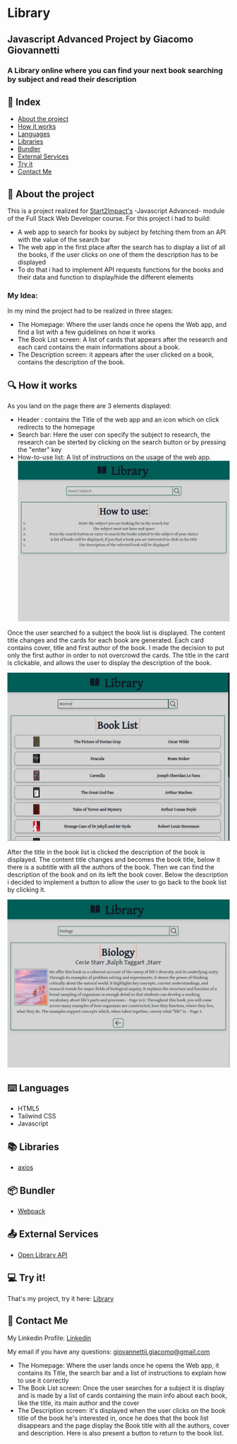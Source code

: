 # Library 

## Javascript Advanced Project by Giacomo Giovannetti

### A Library online where you can find your next book searching by subject and read their description 

## :bookmark_tabs: Index
* [About the project](#floppy_disk-about-the-project)
* [How it works](#mag-how-it-works)
* [Languages](#keyboard-languages)
* [Libraries](#books-libraries)
* [Bundler](#package-bundler)
* [External Services](#outbox_tray-external-services)
* [Try it](#computer-try-it)
* [Contact Me](#email-contact-me)

## 	:floppy_disk: About the project

This is a project realized for [Start2Impact's](https://www.start2impact.it/) -Javascript Advanced- module of the Full Stack Web Developer course. For this project i had to build: 
* A web app to search for books by subject by fetching them from an API with the value of the search bar
* The web app in the first place after the search has to display a list of all the books, if the user clicks on one of them the description has to be displayed
* To do that i had to implement API requests functions for the books and their data and function to display/hide the different elements

### My Idea: 

In my mind the project had to be realized in three stages: 
* The Homepage: Where the user lands once he opens the Web app, and find a list with a few guidelines on how it works
* The Book List screen: A list of cards that appears after the research and each card contains the main informations about a book. 
* The Description screen: it appears after the user clicked on a book, contains the description of the book.

## :mag: How it works

As you land on the page there are 3 elements displayed: 
* Header : contains the Title of the web app and an icon which on click redirects to the homepage
* Search bar: Here the user con specify the subject to research, the research can be sterted by clicking on the search button or by pressing the "enter" key
* How-to-use list: A list of instructions on the usage of the web app.  
![Screenshot of the Library homepage](/src/assets/Homepage.jpg)

Once the user searched fo a subject the book list is displayed. The content title changes and the cards for each book are generated. Each card contains cover, title and first author of the book. 
I made the decision to put only the first author in order to not overcrowd the cards.
The title in the card is clickable, and allows the user to display the description of the book.

![Screenshot of the Book list](/src/assets/Book-list.jpg)

After the title in the book list is clicked the description of the book is displayed. The content title changes and becomes the book title, below it there is a subtitle with all the authors of the book. Then we can find the description of the book and on its left the book cover.
Below the description i decided to implement a button to allow the user to go back to the book list by clicking it. 

![Screenshot of the book description](/src/assets/book-description.jpg)

## :keyboard: Languages
* HTML5
* Tailwind CSS
* Javascript
## :books: Libraries
* [axios](https://axios-http.com/)
## :package: Bundler
* [Webpack](https://webpack.js.org/) 
## :outbox_tray: External Services
* [Open Library API](https://openlibrary.org/developers/api)
## :computer: Try it!
That's my project, try it here: [Library](https://js-advanced-giacomo-giovannetti.netlify.app/)
## :email: Contact Me

My Linkedin Profile: [Linkedin](https://www.linkedin.com/in/giacomogiovannetti/)

My email if you have any questions: giovannettii.giacomo@gmail.com

* The Homepage: Where the user lands once he opens the Web app, it contains its Title, the search bar and a list of instructions to explain how to use it correctly
* The Book List screen: Once the user searches for a subject it is display and is made by a list of cards containing the main info about each book, like the title, its main author and the cover 
* The Description screen: it's displayed when the user clicks on the book title of the book he's interested in, once he does that the book list disappears and the page display the Book title with all the authors, cover and description. Here is also present a button to return to the book list. 